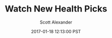 ---
layout: podcast
title: "Watch New Health Picks"
author: Scott Alexander
description: https://slatestarcodex.com/2017/01/18/watch-new-health-picks/
date: 2017-01-18 12:13:00 PST
length: 2330410
duration: 582
guid: watch-new-health-picks
---